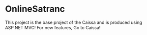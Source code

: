 # OnlineSatranc
This project is the base project of the Caissa and is produced using ASP.NET MVC! For new features, Go to Caissa!
